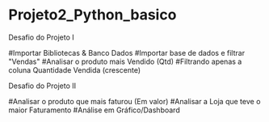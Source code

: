 # Projeto2_Python_basico 

Desafio do Projeto I

#Importar Bibliotecas & Banco Dados
#Importar base de dados e filtrar "Vendas"
#Analisar o produto mais Vendido (Qtd)
#Filtrando apenas a coluna Quantidade Vendida (crescente)

Desafio do Projeto II

#Analisar o produto que mais faturou (Em valor)
#Analisar a Loja que teve o maior Faturamento
#Análise em Gráfico/Dashboard

